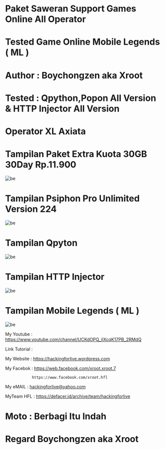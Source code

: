 # Paket Saweran Support Games Online All Operator 

# Tested Game Online Mobile Legends ( ML )

# Author : Boychongzen aka Xroot

# Tested : Qpython,Popon All Version & HTTP Injector All Version

# Operator XL Axiata

# Tampilan Paket Extra Kuota 30GB 30Day Rp.11.900
![be](https://raw.githubusercontent.com/boychongzen18/Saweran-SupportGameOnline/master/kipli.jpg)
# Tampilan Psiphon Pro Unlimited Version 224
![be](https://raw.githubusercontent.com/boychongzen18/Saweran-SupportGameOnline/master/popon.jpg)
# Tampilan Qpyton 
![be](![be](https://raw.githubusercontent.com/boychongzen18/Saweran-SupportGameOnline/master/uler.jpg))
# Tampilan HTTP Injector
![be](![be](https://raw.githubusercontent.com/boychongzen18/Saweran-SupportGameOnline/master/http.jpg))
# Tampilan Mobile Legends ( ML )
![be](![be](https://raw.githubusercontent.com/boychongzen18/Saweran-SupportGameOnline/master/ml.jpg))

My Youtube    : https://www.youtube.com/channel/UCKdOPQ_iIXcqK17PB_2RMdQ

Link Tutorial : 


My Website    : https://hackingforlive.wordpress.com

My Facebok    : https://web.facebook.com/xroot.xroot.7

                https://www.facebook.com/xroot.hfl

My eMAIL      : hackingforlive@yahoo.com

MyTeam HFL    : https://defacer.id/archive/team/hackingforlive

# Moto : Berbagi Itu Indah

# Regard Boychongzen aka Xroot
